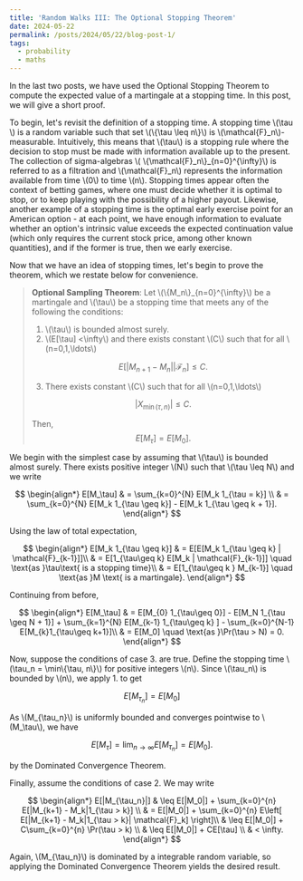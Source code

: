 ```yaml
---
title: 'Random Walks III: The Optional Stopping Theorem'
date: 2024-05-22
permalink: /posts/2024/05/22/blog-post-1/
tags:
  - probability 
  - maths
---
```


In the last two posts, we have used the Optional Stopping Theorem to compute the expected value of a martingale at a stopping time. In this post, we will give a short proof.

To begin, let's revisit the definition of a stopping time. A stopping time \\(\tau \\) is a random variable such that set \\(\\{\tau \leq n\\}\\) is \\(\mathcal{F}\_n\\)-measurable. Intuitively, this means that \\(\tau\\) is a stopping rule where the decision to stop must be made with information available up to the present. The collection of sigma-algebras \\( \\{\mathcal{F}\_n\\}_{n=0}^{\infty}\\) is referred to as a filtration and \\(\mathcal{F}_n\\) represents the information available from time \\(0\\) to time \\(n\\). Stopping times appear often the context of betting games, where one must decide whether it is optimal to stop, or to keep playing with the possibility of a higher payout. Likewise, another example of a stopping time is the optimal early exercise point for an American option - at each point, we have enough information to evaluate whether an option's intrinsic value exceeds the expected continuation value (which only requires the current stock price, among other known quantities), and if the former is true, then we early exercise.

Now that we have an idea of stopping times, let's begin to prove the theorem, which we restate below for convenience.
> **Optional Sampling Theorem**: Let \\(\\{M_n\\}_{n=0}^{\infty}\\) be a martingale and \\(\tau\\) be a stopping time that meets any of the following the conditions:
> 1. \\(\tau\\) is bounded almost surely.
> 2. \\(E[\tau] <\infty\\) and there exists constant \\(C\\) such that for all \\(n=0,1,\ldots\\)  
>
> $$
>       E\left[\left|M_{n+1} - M_{n}\right|| \mathcal{F}_{n}\right] \leq C.
>     $$ 
> 
> 3. There exists constant \\(C\\) such that for all \\(n=0,1,\ldots\\) 
>
> $$
>   |X_{\min(\tau, n)}| \leq C.
> $$
>
> Then, 
> $$
>  E[M_\tau] = E[M_0].
> $$

We begin with the simplest case by assuming that \\(\tau\\) is bounded almost surely. There exists positive integer \\(N\\) such that \\(\tau \leq N\\) and we write

$$
    \begin{align*}
        E[M_\tau] & = \sum_{k=0}^{N} E[M_k 1_{\tau = k}] \\
        & = \sum_{k=0}^{N} E[M_k 1_{\tau \geq k}] - E[M_k 1_{\tau \geq k + 1}].
    \end{align*}
$$

Using the law of total expectation,

$$
    \begin{align*}
        E[M_k 1_{\tau \geq k}] & = E[E[M_k 1_{\tau \geq k} | \mathcal{F}_{k-1}]]\\
        & = E[1_{\tau\geq k} E[M_k | \mathcal{F}_{k-1}]] \quad \text{as }\tau\text{ is a stopping time}\\
        & = E[1_{\tau\geq k } M_{k-1}] \quad \text{as }M \text{ is a martingale}.
    \end{align*}
$$

Continuing from before,

$$
    \begin{align*}
        E[M_\tau] & = E[M_{0} 1_{\tau\geq 0}] - E[M_N 1_{\tau \geq N + 1}] + \sum_{k=1}^{N} E[M_{k-1} 1_{\tau\geq k} ] - \sum_{k=0}^{N-1} E[M_{k}1_{\tau\geq k+1}]\\
        & = E[M_0] \quad \text{as }\Pr(\tau > N) = 0.
    \end{align*}
$$

Now, suppose the conditions of case 3. are true. Define the stopping time \\(\tau_n = \min\\{\tau, n\\}\\) for positive integers \\(n\\). Since \\(\tau_n\\) is bounded by \\(n\\), we apply 1. to get

$$
    E[M_{\tau_n}] = E[M_0]
$$

As \\(M_{\tau_n}\\) is uniformly bounded and converges pointwise to \\(M_\tau\\), we have 

$$
    E[M_\tau] = \lim_{n\to\infty} E[M_{\tau_n}] = E[M_0].
$$

by the Dominated Convergence Theorem.

Finally, assume the conditions of case 2. We may write

$$
    \begin{align*}
        E[|M_{\tau_n}|] 
        & \leq E[|M_0|] + \sum_{k=0}^{n} E[|M_{k+1} - M_k|1_{\tau > k}] \\
        & = E[|M_0|] + \sum_{k=0}^{n} E\left[ E[|M_{k+1} - M_k|1_{\tau > k}| \mathcal{F}_k] \right]\\
        & \leq E[|M_0|] + C\sum_{k=0}^{n} \Pr(\tau > k) \\
        & \leq E[|M_0|] + CE[\tau] \\
        & < \infty.
    \end{align*}
$$

Again, \\(M_{\tau_n}\\) is dominated by a integrable random variable, so applying the Dominated Convergence Theorem yields the desired result.